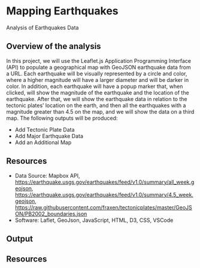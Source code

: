 # Mapping Earthquakes
  Analysis of Earthquakes Data
  
## Overview of the analysis
In this project, we will use the Leaflet.js Application Programming Interface (API) to populate a geographical map with GeoJSON earthquake data from a URL. Each earthquake will be visually represented by a circle and color, where a higher magnitude will have a larger diameter and will be darker in color. In addition, each earthquake will have a popup marker that, when clicked, will show the magnitude of the earthquake and the location of the earthquake.
After that, we will show the earthquake data in relation to the tectonic plates’ location on the earth, and then all the earthquakes with a magnitude greater than 4.5 on the map, and we will show the data on a third map.
The following outputs will be produced:

- Add Tectonic Plate Data
- Add Major Earthquake Data
- Add an Additional Map
  
## Resources
- Data Source: Mapbox API, https://earthquake.usgs.gov/earthquakes/feed/v1.0/summary/all_week.geojson, https://earthquake.usgs.gov/earthquakes/feed/v1.0/summary/4.5_week.geojson,  https://raw.githubusercontent.com/fraxen/tectonicplates/master/GeoJSON/PB2002_boundaries.json
- Software: Laflet, GeoJson, JavaScript, HTML, D3, CSS, VSCode

## Output

## Resources
